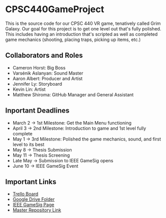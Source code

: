 # CPSC440GameProject
This is the source code for our CPSC 440 VR game, tenatively called Grim Galaxy. Our goal for this project is to get one level out that's fully polished. This includes having an introduction that's scripted as well as completed game mechanics (shooting, placing traps, picking up items, etc.)

## Collaborators and Roles
- Cameron Horst: Big Boss
- Varsénik Aslanyan: Sound Master
- Aaron Albert: Producer and Artist
- Jennifer Ly: Storyboard
- Kevin Lin: Artist
- Matthew Shiroma: GitHub Manager and General Assistant

## Inportant Deadlines
- March 2 -> 1st Milestone: Get the Main Menu functioning
- April 3 -> 2nd Milestone: Introduction to game and 1st level fully complete
- May 1 -> 3rd Milestone: Polished the game mechanics, sound, and first level to its best
- May 8 -> Thesis Submission
- May 11 -> Thesis Screening
- Late May -> Submission to IEEE GameSig opens
- June 10 -> IEEE GameSig Event

## Important Links
- [Trello Board](https://trello.com/b/hhc44wkO/grim-galaxy)
- [Google Drive Folder](https://drive.google.com/open?id=0B52HgFnVbxeHUlJYdGZKVGp3Mms)
- [IEEE GameSig Page](http://gamesigshowcase.org)
- [Master Repository Link](https://github.com/shiro105/CPSC440GameProject)
